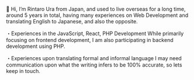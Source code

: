 👋 Hi, I’m Rintaro Ura from Japan, and used to live overseas for a long time, around 5 years in total, having many experiences on Web Development and translating English to Japanese, and also the opposite.

・Experiences in the JavaScript, React, PHP Development
While primarily focusing on frontend development, I am also participating in backend development using PHP.

・Experiences upon translating formal and informal language
I may need communication upon what the writing infers to be 100% accurate, so lets keep in touch.

<!---
uradev0123/uradev0123 is a ✨ special ✨ repository because its `README.md` (this file) appears on your GitHub profile.
You can click the Preview link to take a look at your changes.
--->
